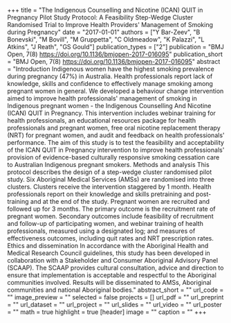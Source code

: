 +++
title = "The Indigenous Counselling and Nicotine (ICAN) QUIT in Pregnancy Pilot Study Protocol: A Feasibility Step-Wedge Cluster Randomised Trial to Improve Health Providers' Management of Smoking during Pregnancy"
date = "2017-01-01"
authors = ["Y Bar-Zeev", "B Bonevski", "M Bovill", "M Gruppetta", "C Oldmeadow", "K Palazzi", "L Atkins", "J Reath", "GS Gould"]
publication_types = ["2"]
publication = "BMJ Open, 7(8) https://doi.org/10.1136/bmjopen-2017-016095"
publication_short = "BMJ Open, 7(8) https://doi.org/10.1136/bmjopen-2017-016095"
abstract = "Introduction Indigenous women have the highest smoking prevalence during pregnancy (47%) in Australia. Health professionals report lack of knowledge, skills and confidence to effectively manage smoking among pregnant women in general. We developed a behaviour change intervention aimed to improve health professionals' management of smoking in Indigenous pregnant women - the Indigenous Counselling And Nicotine (ICAN) QUIT in Pregnancy. This intervention includes webinar training for health professionals, an educational resources package for health professionals and pregnant women, free oral nicotine replacement therapy (NRT) for pregnant women, and audit and feedback on health professionals' performance. The aim of this study is to test the feasibility and acceptability of the ICAN QUIT in Pregnancy intervention to improve health professionals' provision of evidence-based culturally responsive smoking cessation care to Australian Indigenous pregnant smokers. Methods and analysis This protocol describes the design of a step-wedge cluster randomised pilot study. Six Aboriginal Medical Services (AMSs) are randomised into three clusters. Clusters receive the intervention staggered by 1 month. Health professionals report on their knowledge and skills pretraining and post-training and at the end of the study. Pregnant women are recruited and followed up for 3 months. The primary outcome is the recruitment rate of pregnant women. Secondary outcomes include feasibility of recruitment and follow-up of participating women, and webinar training of health professionals, measured using a designated log; and measures of effectiveness outcomes, including quit rates and NRT prescription rates. Ethics and dissemination In accordance with the Aboriginal Health and Medical Research Council guidelines, this study has been developed in collaboration with a Stakeholder and Consumer Aboriginal Advisory Panel (SCAAP). The SCAAP provides cultural consultation, advice and direction to ensure that implementation is acceptable and respectful to the Aboriginal communities involved. Results will be disseminated to AMSs, Aboriginal communities and national Aboriginal bodies."
abstract_short = ""
url_code = ""
image_preview = ""
selected = false
projects = []
url_pdf = ""
url_preprint = ""
url_dataset = ""
url_project = ""
url_slides = ""
url_video = ""
url_poster = ""
math = true
highlight = true
[header]
image = ""
caption = ""
+++
